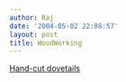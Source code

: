 ```yaml
---
author: Raj
date: '2004-05-02 22:08:57'
layout: post
title: WoodWorking
---
```


[Hand-cut dovetails](http://www.shavings.net/DOVETAILS.HTM)
